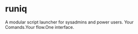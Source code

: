 # runiq
A modular script launcher for sysadmins and power users. Your Comands.Your flow.One interface.
